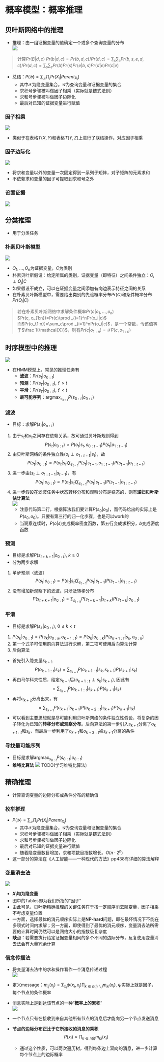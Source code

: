 # 概率模型：概率推理
## 贝叶斯网络中的推理
+ 推理：由一组证据变量的值确定一个或多个查询变量的分布  
![](img/2020-03-05-21-08-50.png)
> 计算$Pr(B|d, c)$
> $Pr(b|d, c)=Pr(b, d, c)/Pr(d, c)=\sum_s\sum_ePr(b, s, e, d, c)/Pr(d, c)=\sum_s\sum_ePr(b)Pr(s)Pr(e|b, s)Pr(d|e)Pr(c|e)$

+ 总结：$P(\mathcal{Y})=\sum_{\mathcal{X}}\prod _iPr(X_i|Parent_{X_i})$
  + 其中$\mathcal{X}$为隐变量集合，$\mathcal{Y}$为查询变量和证据变量的集合
  + 求积号步骤被叫做因子相乘（实际就是链式法则）
  + 求和号步骤被叫做因子边际化
  + 最后对已知的证据变量进行赋值

### 因子相乘
![](img/2020-03-05-21-19-40.png)
+ 类似于在表格$T(X, Y)$和表格$T(Y, Z)$上进行了联结操作，对应因子相乘

### 因子边际化
![](img/2020-03-05-21-23-49.png)
+ 将求和变量以外的变量一次固定得到一系列子矩阵，对子矩阵的元素求和
+ 不依赖求和变量的因子可提取到求和号之外

### 设置证据
![](img/2020-03-05-21-24-34.png)

## 分类推理
+ 用于分类任务
### 朴素贝叶斯模型  
![](img/2020-03-05-21-26-22.png)
+ $O_1, ...,O_n$为证据变量，$C$为类别
+ 朴素贝叶斯假设：给定所属的类别，证据变量（即特征）之间条件独立：$O_i\perp O_j|C$
+ 如果假设不成立，可以在证据变量之间添加有向边表示特征之间的关系
+ 在朴素贝叶斯模型中，需要给出类别的先验概率分布$Pr(C)$和条件概率分布$Pr(O_i|C)$
> 若在朴素贝叶斯网络中求解条件概率$Pr(c|o_1, ..., o_n)$  
> $Pr(c, o_{1:n})=Pr(c)\prod _{i=1}^nPr(o_i|c)$  
> 而$Pr(o_{1:n})=\sum_c\prod _{i=1}^nPr(o_i|c)$，是一个常数，令该值等于$\frac 1{\mathcal{X}}$，则有$Pr(c|o_{1:n})=\mathcal{X}P(c, o_{1:n})$

## 时序模型中的推理
  ![](img/2020-03-05-21-38-10.png)
+ 在HMM模型上，常见的推理任务有
  + **滤波**：$Pr(s_t|o_{0:t})$
  + **预测**：$Pr(s_{t'}|o_{0:t})$, $t'>t$
  + **平滑**：$Pr(s_{t'}|o_{0:t})$, $t'<t$
  + **最可能序列**：$\text{argmax}_{s_{o:t}}P(s_{0:t}|o_{0:t})$

### 滤波
+ 目标：求解$P(s_t|o_{o:t})$
1. 由于$s_t$和$o_t$之间存在依赖关系，故可通过贝叶斯规则得到
   $$P(s_t|o_{0:t})\propto P(o_t|s_t, o_{0:t-1})P(s_t|o_{1:t-1})$$
2. 由贝叶斯网络的条件独立性$(o_t\perp o_{1:t-1}|s_t)$，故
   $$P(s_t|o_{0:t})\propto P(o_t|s_t)\sum_{s_{t-1}}P(s_t|s_{t-1}, o_{1:t-1})P(s_{t-1}|o_{1:t-1})$$
3. 进一步由$(s_t\perp o_{1:t-1}|s_{t-1})$，有
   $$P(s_t|o_{0:t})\propto P(o_t|s_t)\sum_{s_{t-1}}P(s_t|s_{t-1})P(s_{t-1}|o_{1:t-1})$$
4. 进一步假设在滤波任务中状态转移分布和观察分布是稳态的，则有**递归贝叶斯估计算法**  
   ![](img/2020-03-05-22-05-55.png)
   + 注意代码第二行，根据算法我们要计算$P(s_0|o_0)$，而代码给出的实际上是$P(s_0, o_0)$。只要有第三行的归一化步骤，也是可以work的
   + 当观察连续时，$P(o|s)$变成概率密度函数，第五行变成求积分，$b$变成密度函数

### 预测
+ 目标是求解$P(s_{t+k+1}|o_{0:t})$, $k\geq 0$
+ 分为两步求解
1. 单步预测（滤波）
   $$P(s_t|o_{0:t})\propto P(o_t|s_t)\sum_{s_{t-1}}P(s_t|s_{t-1})P(s_{t-1}|o_{1:t-1})$$
2. 没有增加新观察下的滤波，只涉及转移分布
   $$P(s_{t+k+1}|o_{0:t})=\sum_{s_{t+k}}P(s_{t+k+1}|s_{t+k})P(s_{t+k}|o_{0:t})$$

### 平滑
+ 目标是求解$P(s_k|o_{0:t})$, $0\leq k<t$
1. $P(s_k|o_{0:t})=P(s_k|o_{0:k}, o_{k+1:t})\propto P(s_k|o_{0:k})P(o_{k+1:t}|s_k, o_{0:k})$
2. 第一个式子可使用前向算法进行求解，第二项可使用后向算法计算
3. 后向算法
  + 首先引入隐变量$s_{k+1}$
    $$P(o_{k+1:t}|s_k)=\sum_{s_{k+1}}P(o_{k+1:t}|s_k, s_{k+1})P(s_{k+1}|s_k)$$
  + 再由马尔科夫性质，给定$s_{k+1}$后$(o_{k+1:t}\perp s_{k}|s_{k+1})$, 因此有
    $$=\sum_{s_{k+1}}P(o_{k+1:t}|s_{k+1})P(s_{k+1}|s_k)$$
  + 再将$o_{k+2}$分离出来，有
    $$=\sum_{s_{k+1}}P(o_{k+1}|s_{k+1})P(o_{k+2:t}|s_{k+1})P(s_{k+1}|s_k)$$
  + 可以看到主要思想就是尽可能利用贝叶斯网络的条件独立性假设，将复杂的因子转化为已知的**转移分布或观察分布**。后向算法的第一步引入$s_{k+1}$分离了$o_{k+1:t}$和$s_k$，而最后一步利用了$o_{k+1}$和$o_{k+2:t}$被$s_{k+1}$分离的条件

### 寻找最可能序列
+ 目标是求解$\text{argmax}_{s_{0:t}}P(s_{0:t}|o_{0:t})$
+ **维特比算法**
![](img/2020-03-05-22-48-16.png)
TODO(学习维特比算法)

## 精确推理
+ 计算查询变量的边际分布或条件分布的精确值

### 枚举推理
+ $P(\mathcal{Y})=\sum_{\mathcal{X}}\prod _iPr(X_i|Parent_{X_i})$
  + 其中$\mathcal{X}$为隐变量集合，$\mathcal{Y}$为查询变量和证据变量的集合
  + 求积号步骤被叫做因子相乘（实际就是链式法则）
  + 求和号步骤被叫做因子边际化
  + 最后对已知的证据变量进行赋值
  + 随着隐变量数目增加，求和项数目指数增长。$O(n\cdot 2^n)$
+ 这一部分的算法在《人工智能——一种现代的方法》pp438有详细的算法解释

### 变量消去法
![](img/2020-03-05-23-23-23.png)
+ **$X_i$均为隐变量**
+ 图中的Tables即为我们所指的“因子”
+ 由此可见，贝叶斯精确推理的关键任务在于按一定顺序消去隐变量，因子相乘不考虑变量位置
+ 一方面，选择最优的消元顺序实际上是**NP-hard**问题，即在最坏情况下不能在多项式时间内求解；另一方面，即使得到了最优的消元顺序，变量消去法所需要的计算时间仍然可以是网络大小的指数级复杂度
+ **缺点**：若需要执行给定证据变量相同的多个不同的边际分布，反复使用变量消去法会有大量冗余计算

### 信念传播法
+ 将变量消去法中的求和操作看作一个消息传递过程  
![](img/2020-03-06-08-58-39.png)
+ 定义message：$m_{ij}(x_j)=\sum_{x_i}\psi (x_i, x_j)\prod_{k\in n(i)\backslash j}m_{ki}(x_i)$, $\psi$实际上就是因子，每个节点的条件概率
+ 消息实际上是到达该节点的一种“**概率上的累积**”  
  ![](img/2020-03-06-09-47-42.png)

+ 一个节点只有在接收到来自其他所有节点的消息后才能向另一个节点发送消息
+ **节点的边际分布正比于它所接收的消息的乘积**
  $$P(x_i)\propto \prod_{k\in n(i)}m_{ki}(x_i)$$
  + 通过这个性质，可以两次遍历树，得到每条边上双向的消息，进一步计算每个节点上的边际概率